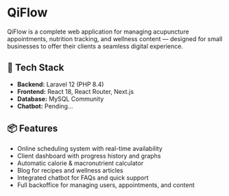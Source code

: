 # QiFlow

QiFlow is a complete web application for managing acupuncture appointments, nutrition tracking, and wellness content — designed for small businesses to offer their clients a seamless digital experience.

## 🚀 Tech Stack
- **Backend:** Laravel 12 (PHP 8.4)
- **Frontend:** React 18, React Router, Next.js  
- **Database:** MySQL Community
- **Chatbot:** Pending...


## 📦 Features
- Online scheduling system with real-time availability  
- Client dashboard with progress history and graphs  
- Automatic calorie & macronutrient calculator  
- Blog for recipes and wellness articles  
- Integrated chatbot for FAQs and quick support  
- Full backoffice for managing users, appointments, and content 

